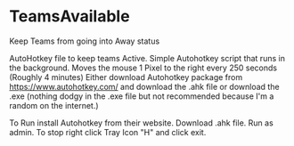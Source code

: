# TeamsAvailable
Keep Teams from going into Away status

AutoHotkey file to keep teams Active. 
Simple Autohotkey script that runs in the background. Moves the mouse 1 Pixel to the right every 250 seconds (Roughly 4 minutes) 
Either download Autohotkey package from https://www.autohotkey.com/ and download the .ahk file or download the .exe (nothing dodgy in the .exe file but not recommended because I'm a random on the internet.)

To Run install Autohotkey from their website. Download .ahk file. Run as admin. 
To stop right click Tray Icon "H" and click exit. 
